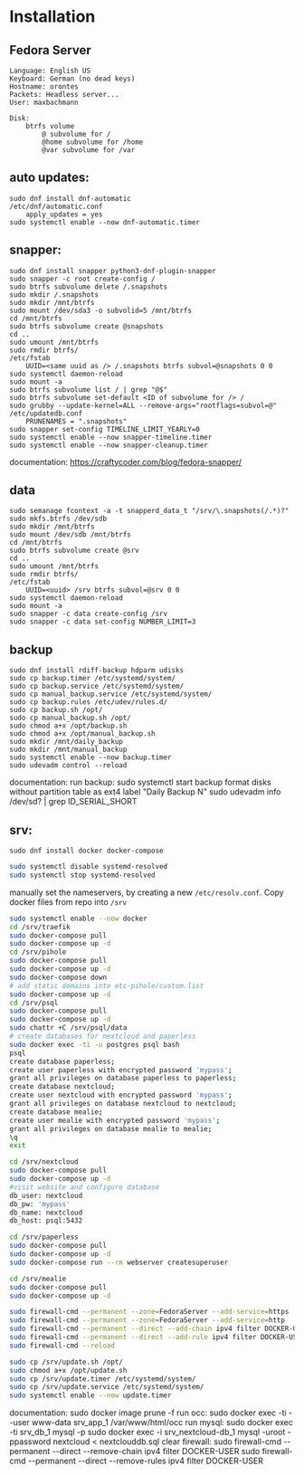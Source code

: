 # Installation
## Fedora Server
```
Language: English US
Keyboard: German (no dead keys)
Hostname: orontes
Packets: Headless server...
User: maxbachmann

Disk:
    btrfs volume
        @ subvolume for /
        @home subvolume for /home
        @var subvolume for /var
```

## auto updates:
```
sudo dnf install dnf-automatic
/etc/dnf/automatic.conf
    apply_updates = yes
sudo systemctl enable --now dnf-automatic.timer
```

## snapper:
```
sudo dnf install snapper python3-dnf-plugin-snapper
sudo snapper -c root create-config /
sudo btrfs subvolume delete /.snapshots
sudo mkdir /.snapshots
sudo mkdir /mnt/btrfs
sudo mount /dev/sda3 -o subvolid=5 /mnt/btrfs
cd /mnt/btrfs
sudo btrfs subvolume create @snapshots
cd ..
sudo umount /mnt/btrfs
sudo rmdir btrfs/
/etc/fstab
    UUID=<same uuid as /> /.snapshots btrfs subvol=@snapshots 0 0
sudo systemctl daemon-reload
sudo mount -a
sudo btrfs subvolume list / | grep "@$"
sudo btrfs subvolume set-default <ID of subvolume for /> /
sudo grubby --update-kernel=ALL --remove-args="rootflags=subvol=@"
/etc/updatedb.conf
    PRUNENAMES = ".snapshots"
sudo snapper set-config TIMELINE_LIMIT_YEARLY=0
sudo systemctl enable --now snapper-timeline.timer
sudo systemctl enable --now snapper-cleanup.timer
```
documentation:
    https://craftycoder.com/blog/fedora-snapper/

## data
```
sudo semanage fcontext -a -t snapperd_data_t "/srv/\.snapshots(/.*)?"
sudo mkfs.btrfs /dev/sdb
sudo mkdir /mnt/btrfs
sudo mount /dev/sdb /mnt/btrfs
cd /mnt/btrfs
sudo btrfs subvolume create @srv
cd ..
sudo umount /mnt/btrfs
sudo rmdir btrfs/
/etc/fstab
    UUID=<uuid> /srv btrfs subvol=@srv 0 0
sudo systemctl daemon-reload
sudo mount -a
sudo snapper -c data create-config /srv
sudo snapper -c data set-config NUMBER_LIMIT=3
```

## backup
```
sudo dnf install rdiff-backup hdparm udisks
sudo cp backup.timer /etc/systemd/system/
sudo cp backup.service /etc/systemd/system/
sudo cp manual_backup.service /etc/systemd/system/
sudo cp backup.rules /etc/udev/rules.d/
sudo cp backup.sh /opt/
sudo cp manual_backup.sh /opt/
sudo chmod a+x /opt/backup.sh
sudo chmod a+x /opt/manual_backup.sh
sudo mkdir /mnt/daily_backup
sudo mkdir /mnt/manual_backup
sudo systemctl enable --now backup.timer
sudo udevadm control --reload
```

documentation:
    run backup:
        sudo systemctl start backup
    format disks without partition table as ext4 label "Daily Backup N"
    sudo udevadm info /dev/sd? | grep ID_SERIAL_SHORT


## srv:
```
sudo dnf install docker docker-compose
```
```bash
sudo systemctl disable systemd-resolved
sudo systemctl stop systemd-resolved
```
manually set the nameservers, by creating a new `/etc/resolv.conf`.
Copy docker files from repo into `/srv`

```bash
sudo systemctl enable --now docker
cd /srv/traefik
sudo docker-compose pull
sudo docker-compose up -d
cd /srv/pihole
sudo docker-compose pull
sudo docker-compose up -d
sudo docker-compose down
# add static domains into etc-pihole/custom.list
sudo docker-compose up -d
cd /srv/psql
sudo docker-compose pull
sudo docker-compose up -d
sudo chattr +C /srv/psql/data
# create databases for nextcloud and paperless
sudo docker exec -ti -u postgres psql bash
psql
create database paperless;
create user paperless with encrypted password 'mypass';
grant all privileges on database paperless to paperless;
create database nextcloud;
create user nextcloud with encrypted password 'mypass';
grant all privileges on database nextcloud to nextcloud;
create database mealie;
create user mealie with encrypted password 'mypass';
grant all privileges on database mealie to mealie;
\q
exit

cd /srv/nextcloud
sudo docker-compose pull
sudo docker-compose up -d
#visit website and configure database
db_user: nextcloud
db_pw: 'mypass'
db_name: nextcloud
db_host: psql:5432

cd /srv/paperless
sudo docker-compose pull
sudo docker-compose up -d
sudo docker-compose run --rm webserver createsuperuser

cd /srv/mealie
sudo docker-compose pull
sudo docker-compose up -d

sudo firewall-cmd --permanent --zone=FedoraServer --add-service=https
sudo firewall-cmd --permanent --zone=FedoraServer --add-service=http
sudo firewall-cmd --permanent --direct --add-chain ipv4 filter DOCKER-USER
sudo firewall-cmd --permanent --direct --add-rule ipv4 filter DOCKER-USER 0 -d 192.168.178.0/16 -m conntrack --ctstate NEW -j DROP
sudo firewall-cmd --reload

sudo cp /srv/update.sh /opt/
sudo chmod a+x /opt/update.sh
sudo cp /srv/update.timer /etc/systemd/system/
sudo cp /srv/update.service /etc/systemd/system/
sudo systemctl enable --now update.timer
```

documentation:
    sudo docker image prune -f
    run occ:
        sudo docker exec -ti --user www-data srv_app_1 /var/www/html/occ
    run mysql:
        sudo docker exec -ti srv_db_1 mysql -p
        sudo docker exec -i srv_nextcloud-db_1 mysql -uroot -ppassword nextcloud < nextclouddb.sql
    clear firewall:
        sudo firewall-cmd --permanent --direct --remove-chain ipv4 filter DOCKER-USER
        sudo firewall-cmd --permanent --direct --remove-rules ipv4 filter DOCKER-USER
